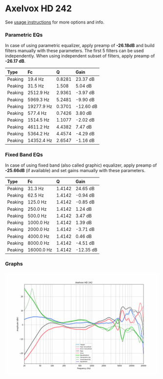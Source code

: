 # Axelvox HD 242
See [usage instructions](https://github.com/jaakkopasanen/AutoEq#usage) for more options and info.

### Parametric EQs
In case of using parametric equalizer, apply preamp of **-26.18dB** and build filters manually
with these parameters. The first 5 filters can be used independently.
When using independent subset of filters, apply preamp of **-26.17 dB**.

| Type    | Fc         |      Q | Gain      |
|:--------|:-----------|:-------|:----------|
| Peaking | 19.4 Hz    | 0.8281 | 23.37 dB  |
| Peaking | 31.5 Hz    | 1.508  | 5.04 dB   |
| Peaking | 2512.9 Hz  | 2.9361 | -3.97 dB  |
| Peaking | 5969.3 Hz  | 5.2481 | -9.90 dB  |
| Peaking | 19277.9 Hz | 0.3701 | -12.60 dB |
| Peaking | 577.4 Hz   | 0.7426 | 3.80 dB   |
| Peaking | 1514.5 Hz  | 1.1077 | -2.02 dB  |
| Peaking | 4611.2 Hz  | 4.4382 | 7.47 dB   |
| Peaking | 5364.2 Hz  | 4.4574 | -4.29 dB  |
| Peaking | 14352.4 Hz | 2.6547 | -1.16 dB  |

### Fixed Band EQs
In case of using fixed band (also called graphic) equalizer, apply preamp of **-25.66dB**
(if available) and set gains manually with these parameters.

| Type    | Fc         |      Q | Gain      |
|:--------|:-----------|:-------|:----------|
| Peaking | 31.3 Hz    | 1.4142 | 24.65 dB  |
| Peaking | 62.5 Hz    | 1.4142 | -0.94 dB  |
| Peaking | 125.0 Hz   | 1.4142 | -0.85 dB  |
| Peaking | 250.0 Hz   | 1.4142 | 1.24 dB   |
| Peaking | 500.0 Hz   | 1.4142 | 3.47 dB   |
| Peaking | 1000.0 Hz  | 1.4142 | 1.39 dB   |
| Peaking | 2000.0 Hz  | 1.4142 | -3.71 dB  |
| Peaking | 4000.0 Hz  | 1.4142 | 0.46 dB   |
| Peaking | 8000.0 Hz  | 1.4142 | -4.51 dB  |
| Peaking | 16000.0 Hz | 1.4142 | -12.35 dB |

### Graphs
![](./Axelvox%20HD%20242.png)